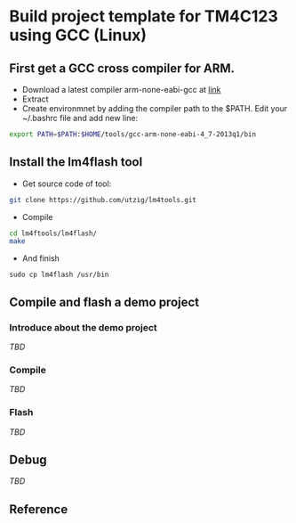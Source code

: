 # Build project template for TM4C123 using GCC (Linux)

## First get a GCC cross compiler for ARM.

* Download a latest compiler arm-none-eabi-gcc at [link](https://launchpad.net/gcc-arm-embedded)
* Extract
* Create environmnet by adding the compiler path to the $PATH. Edit your ~/.bashrc file and add new line:
```sh
export PATH=$PATH:$HOME/tools/gcc-arm-none-eabi-4_7-2013q1/bin
```

## Install the lm4flash tool

* Get source code of tool:
```sh
git clone https://github.com/utzig/lm4tools.git
```
* Compile
```sh
cd lm4ftools/lm4flash/
make
```
* And finish
```
sudo cp lm4flash /usr/bin
```

## Compile and flash a demo project

### Introduce about the demo project

*TBD*

### Compile

*TBD*

### Flash

*TBD*

## Debug

*TBD*

## Reference

